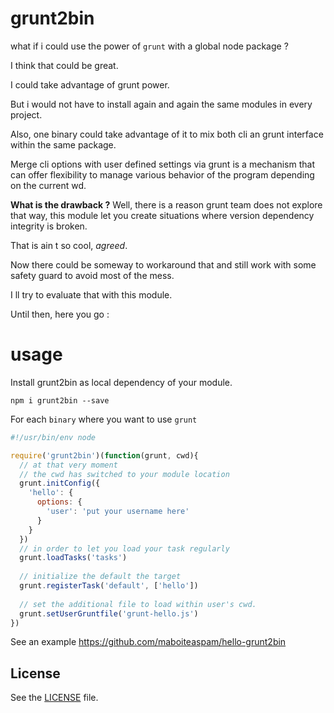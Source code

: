 # grunt2bin

what if i could use the power of `grunt` with a global node package ?

I think that could be great.

I could take advantage of grunt power.

But i would not have to install again and again the same modules in every project.

Also, one binary could take advantage of it to mix both cli an grunt interface within the same package.

Merge cli options with user defined settings via grunt is a mechanism 
that can offer flexibility to manage various behavior of the program 
depending on the current wd.


__What is the drawback ?__ Well, there is a reason grunt team does not explore that way, 
this module let you create situations where version dependency integrity 
is broken.

That is ain t so cool, _agreed_.

Now there could be someway to workaround that 
and still work with some safety guard to avoid most of the mess.

I ll try to evaluate that with this module.

Until then, here you go :

# usage

Install grunt2bin as local dependency of your module.

```npm i grunt2bin --save```

For each `binary` where you want to use `grunt`

```js
#!/usr/bin/env node

require('grunt2bin')(function(grunt, cwd){
  // at that very moment
  // the cwd has switched to your module location
  grunt.initConfig({
    'hello': {
      options: {
        'user': 'put your username here'
      }
    }
  })
  // in order to let you load your task regularly
  grunt.loadTasks('tasks')
  
  // initialize the default the target
  grunt.registerTask('default', ['hello'])
  
  // set the additional file to load within user's cwd.
  grunt.setUserGruntfile('grunt-hello.js')
})
```

See an example https://github.com/maboiteaspam/hello-grunt2bin


## License
See the [LICENSE](./LICENSE) file.
